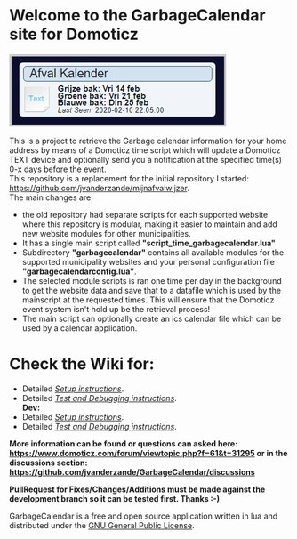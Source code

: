# Welcome to the GarbageCalendar site for Domoticz
![Domotics text device](/../../wiki/domotextdevice.png)

This is a project to retrieve the Garbage calendar information for your home address by means of  a Domoticz time script which will update a Domoticz TEXT device and optionally send you a notification at the specified time(s) 0-x days before the event.<br>
This repository is a replacement for the initial repository I started: https://github.com/jvanderzande/mijnafvalwijzer. <br>
The main changes are:
  * the old repository had separate scripts for each supported website where this repository is modular, making it easier to maintain and add new website modules for other municipalities.
  * It has a single main script called **"script_time_garbagecalendar.lua"**
  * Subdirectory **"garbagecalendar"** contains all available modules for the supported municipality websites and your personal configuration file **"garbagecalendarconfig.lua"**.
  * The selected module scripts is ran one time per day in the background to get the website data and save that to a datafile which is used by the mainscript at the requested times. This will ensure that the Domoticz event system isn't hold up be the retrieval process!
  * The main script can optionally create an ics calendar file which can be used by a calendar application.

# Check the Wiki for:
- Detailed [<i>Setup instructions</i>](../../wiki/Setup).
- Detailed [<i>Test and Debugging instructions</i>](../../wiki/Testing).  
**Dev:**  
- Detailed [<i>Setup instructions</i>](wiki/Setup.md).
- Detailed [<i>Test and Debugging instructions</i>](wiki/Testing.md).

**More information can be found or questions can asked here: https://www.domoticz.com/forum/viewtopic.php?f=61&t=31295 or in the discussions section: https://github.com/jvanderzande/GarbageCalendar/discussions**

**PullRequest for Fixes/Changes/Additions must be made against the development branch so it can be tested first. Thanks :-)**

GarbageCalendar is a free and open source application written in lua and distributed under the [GNU General Public License](LICENSE).
